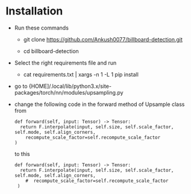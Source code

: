 # Installation

 - Run these commands
     
     - git clone https://github.com/Ankush0077/billboard-detection.git
     
     - cd billboard-detection
     
 - Select the right requirements file and run
 
     - cat requirements.txt | xargs -n 1 -L 1 pip install
 
 - go to {HOME]/.local/lib/python3.x/site-packages/torch/nn/modules/upsampling.py
 
 - change the following code in the forward method of Upsample class from
   ```
   def forward(self, input: Tensor) -> Tensor:
     return F.interpolate(input, self.size, self.scale_factor, self.mode, self.align_corners,
       recompute_scale_factor=self.recompute_scale_factor
   )
   ```

   to this
   ```
   def forward(self, input: Tensor) -> Tensor:
     return F.interpolate(input, self.size, self.scale_factor, self.mode, self.align_corners,
       #  recompute_scale_factor=self.recompute_scale_factor
    )
   ```
